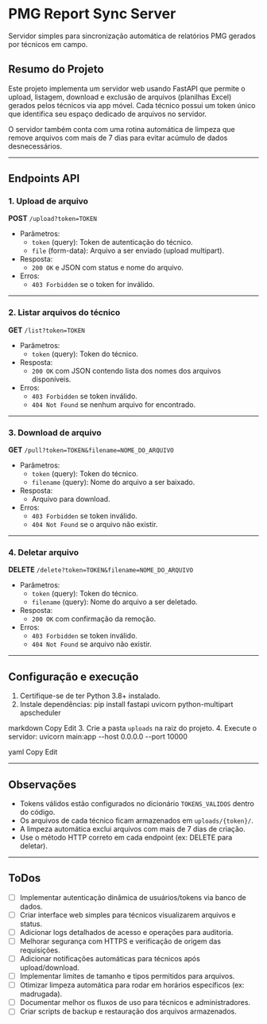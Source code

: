 # PMG Report Sync Server

Servidor simples para sincronização automática de relatórios PMG gerados por técnicos em campo.

## Resumo do Projeto

Este projeto implementa um servidor web usando FastAPI que permite o upload, listagem, download e exclusão de arquivos (planilhas Excel) gerados pelos técnicos via app móvel. Cada técnico possui um token único que identifica seu espaço dedicado de arquivos no servidor.

O servidor também conta com uma rotina automática de limpeza que remove arquivos com mais de 7 dias para evitar acúmulo de dados desnecessários.

---

## Endpoints API

### 1. Upload de arquivo

**POST** `/upload?token=TOKEN`

- Parâmetros:
  - `token` (query): Token de autenticação do técnico.
  - `file` (form-data): Arquivo a ser enviado (upload multipart).
- Resposta:
  - `200 OK` e JSON com status e nome do arquivo.
- Erros:
  - `403 Forbidden` se o token for inválido.

---

### 2. Listar arquivos do técnico

**GET** `/list?token=TOKEN`

- Parâmetros:
  - `token` (query): Token do técnico.
- Resposta:
  - `200 OK` com JSON contendo lista dos nomes dos arquivos disponíveis.
- Erros:
  - `403 Forbidden` se token inválido.
  - `404 Not Found` se nenhum arquivo for encontrado.

---

### 3. Download de arquivo

**GET** `/pull?token=TOKEN&filename=NOME_DO_ARQUIVO`

- Parâmetros:
  - `token` (query): Token do técnico.
  - `filename` (query): Nome do arquivo a ser baixado.
- Resposta:
  - Arquivo para download.
- Erros:
  - `403 Forbidden` se token inválido.
  - `404 Not Found` se o arquivo não existir.

---

### 4. Deletar arquivo

**DELETE** `/delete?token=TOKEN&filename=NOME_DO_ARQUIVO`

- Parâmetros:
  - `token` (query): Token do técnico.
  - `filename` (query): Nome do arquivo a ser deletado.
- Resposta:
  - `200 OK` com confirmação da remoção.
- Erros:
  - `403 Forbidden` se token inválido.
  - `404 Not Found` se arquivo não existir.

---

## Configuração e execução

1. Certifique-se de ter Python 3.8+ instalado.
2. Instale dependências:
pip install fastapi uvicorn python-multipart apscheduler

markdown
Copy
Edit
3. Crie a pasta `uploads` na raiz do projeto.
4. Execute o servidor:
uvicorn main:app --host 0.0.0.0 --port 10000

yaml
Copy
Edit

---

## Observações

- Tokens válidos estão configurados no dicionário `TOKENS_VALIDOS` dentro do código.
- Os arquivos de cada técnico ficam armazenados em `uploads/{token}/`.
- A limpeza automática exclui arquivos com mais de 7 dias de criação.
- Use o método HTTP correto em cada endpoint (ex: DELETE para deletar).

---

## ToDos

- [ ] Implementar autenticação dinâmica de usuários/tokens via banco de dados.
- [ ] Criar interface web simples para técnicos visualizarem arquivos e status.
- [ ] Adicionar logs detalhados de acesso e operações para auditoria.
- [ ] Melhorar segurança com HTTPS e verificação de origem das requisições.
- [ ] Adicionar notificações automáticas para técnicos após upload/download.
- [ ] Implementar limites de tamanho e tipos permitidos para arquivos.
- [ ] Otimizar limpeza automática para rodar em horários específicos (ex: madrugada).
- [ ] Documentar melhor os fluxos de uso para técnicos e administradores.
- [ ] Criar scripts de backup e restauração dos arquivos armazenados.
